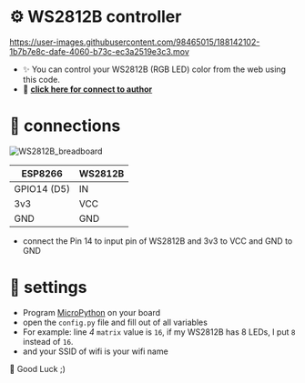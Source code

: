 # ⚙️ WS2812B controller

https://user-images.githubusercontent.com/98465015/188142102-1b7b7e8c-dafe-4060-b73c-ec3a2519e3c3.mov

- ✨ You can control your WS2812B (RGB LED) color from the web using this code.
- 🧨 **[click here for connect to author](https://t.me/Soltan_Python)**

# 🔩 connections

![WS2812B_breadboard](https://user-images.githubusercontent.com/98465015/188141833-36c2cad2-ee91-4da7-b39d-b791c5c6f51c.png)


|ESP8266          |WS2812B     |
|---              |  ---       |
| GPIO14 (D5)     | IN         |
| 3v3             | VCC        |
| GND             | GND        |

- connect the Pin 14 to input pin of WS2812B and 3v3 to VCC and GND to GND

# 🔧 settings
- Program [MicroPython](https://micropython.org/download/) on your board
- open the `config.py` file and fill out of all variables
- For example: line _4_ `matrix` value is `16`, if my WS2812B has 8 LEDs, I put `8` instead of `16`.
- and your SSID of wifi is your wifi name

🌹 Good Luck ;)
